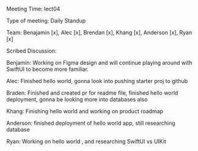 Meeting Time: lect04

Type of meeting: Daily Standup

Team: Benajamin [x], Alec [x], Brendan [x], Khang [x], Anderson [x], Ryan [x]

Scribed Discussion:

Benjamin: Working on Figma design and will continue playing around with SwiftUI to become more familiar.

Alec: Finished hello world, gonna look into pushing starter proj to github

Braden: Finished and created pr for readme file, finished hello world deployment, gonna be looking more into databases also

Khang: Finishing hello world and working on product roadmap 

Anderson: finished deployment of hello world app, still researching database

Ryan: Working on hello world , and researching SwiftUI vs UIKit